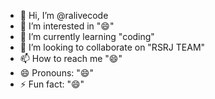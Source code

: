 - 👋 Hi, I’m @ralivecode
- 👀 I’m interested in "😄"
- 🌱 I’m currently learning "coding"
- 💞️ I’m looking to collaborate on "RSRJ TEAM"
- 📫 How to reach me "😄"
- 😄 Pronouns: "😄"
- ⚡ Fun fact: "😄"

<!---
ralivecode/ralivecode is a ✨ special ✨ repository because its `README.md` (this file) appears on your GitHub profile.
You can click the Preview link to take a look at your changes.
--->
